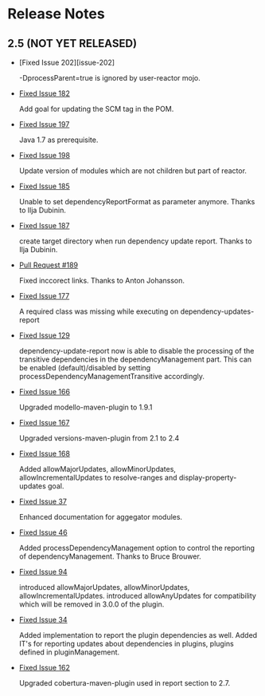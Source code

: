 # Release Notes

## 2.5 (NOT YET RELEASED)


 * [Fixed Issue 202][issue-202]

   -DprocessParent=true is ignored by user-reactor mojo.

 * [Fixed Issue 182][issue-182]

   Add goal for updating the SCM tag in the POM.

 * [Fixed Issue 197][issue-197]

   Java 1.7 as prerequisite.

 * [Fixed Issue 198][issue-198]

   Update version of modules which are not children but part of reactor.

 * [Fixed Issue 185][issue-185]

   Unable to set dependencyReportFormat as parameter anymore.
   Thanks to Ilja Dubinin.

 * [Fixed Issue 187][issue-187]

   create target directory when run dependency update report.
   Thanks to Ilja Dubinin.

 * [Pull Request #189][pull-189]

   Fixed inccorect links. Thanks to Anton Johansson.

 * [Fixed Issue 177][issue-177]
   
   A required class was missing while executing on dependency-updates-report
   
 * [Fixed Issue 129][issue-129]
   
   dependency-update-report now is able to disable the processing 
   of the transitive dependencies in the dependencyManagement part.
   This can be enabled (default)/disabled by setting
   processDependencyManagementTransitive accordingly.

 * [Fixed Issue 166][issue-166]
   
   Upgraded modello-maven-plugin to 1.9.1

 * [Fixed Issue 167][issue-167]
  
   Upgraded versions-maven-plugin from 2.1 to 2.4

 * [Fixed Issue 168][issue-168]
 
   Added allowMajorUpdates, allowMinorUpdates, allowIncrementalUpdates
   to resolve-ranges and display-property-updates goal.

 * [Fixed Issue 37][issue-37]
   
   Enhanced documentation for aggegator modules.
     
 * [Fixed Issue 46][issue-46]
 
   Added processDependencyManagement option to control the reporting
   of dependencyManagement.
   Thanks to Bruce Brouwer.

 * [Fixed Issue 94][issue-94]
 
   introduced allowMajorUpdates, allowMinorUpdates,
   allowIncrementalUpdates.
   introduced allowAnyUpdates for compatibility which
   will be removed in 3.0.0 of the plugin.

 * [Fixed Issue 34][issue-34]
   
   Added implementation to report the plugin dependencies as well.
   Added IT's for reporting updates about dependencies in plugins,
   plugins defined in pluginManagement.

* [Fixed Issue 162][issue-162]

  Upgraded cobertura-maven-plugin used in report section
  to 2.7.
   

[issue-34]: https://github.com/jenkinsci/java-client-api/issues/34
[issue-37]: https://github.com/jenkinsci/java-client-api/issues/37
[issue-46]: https://github.com/jenkinsci/java-client-api/issues/46
[issue-94]: https://github.com/jenkinsci/java-client-api/issues/94
[issue-129]: https://github.com/jenkinsci/java-client-api/issues/129
[issue-162]: https://github.com/jenkinsci/java-client-api/issues/162
[issue-166]: https://github.com/jenkinsci/java-client-api/issues/166
[issue-167]: https://github.com/jenkinsci/java-client-api/issues/167
[issue-168]: https://github.com/jenkinsci/java-client-api/issues/168
[issue-177]: https://github.com/jenkinsci/java-client-api/issues/177
[issue-182]: https://github.com/mojohaus/versions-maven-plugin/issues/182
[issue-185]: https://github.com/mojohaus/versions-maven-plugin/issues/185
[issue-187]: https://github.com/mojohaus/versions-maven-plugin/issues/187
[pull-189]: https://github.com/mojohaus/versions-maven-plugin/pull/189
[issue-197]: https://github.com/mojohaus/versions-maven-plugin/issues/197
[issue-198]: https://github.com/mojohaus/versions-maven-plugin/issues/198

